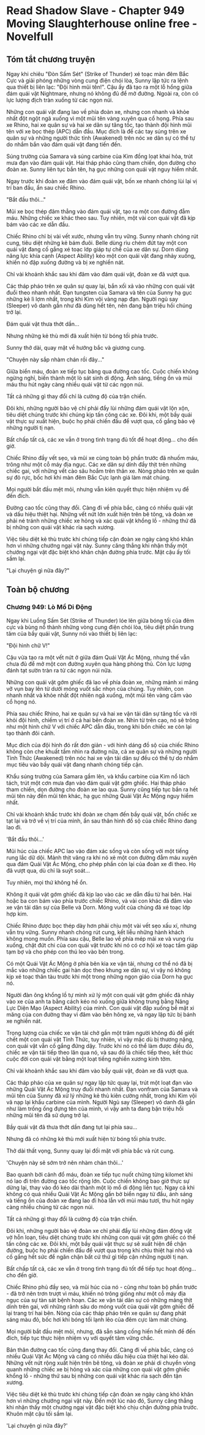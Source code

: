 # Read Shadow Slave - Chapter 949 Moving Slaughterhouse online free - Novelfull

## Tóm tắt chương truyện

Ngay khi chiêu "Đòn Sấm Sét" (Strike of Thunder) xé toạc màn đêm Bắc Cực và giải phóng những vòng cung điện chói lòa, Sunny lập tức ra lệnh qua thiết bị liên lạc: "Đội hình mũi tên!". Cậu ấy đã tạo ra một lỗ hổng giữa đám quái vật Nightmare, nhưng nó không đủ để mở đường. Ngoài ra, còn có lực lượng địch tràn xuống từ các ngọn núi.

Những con quái vật đang lao về phía đoàn xe, nhưng con nhanh và khỏe nhất đột ngột ngã xuống vì một mũi tên vàng xuyên qua cổ họng. Phía sau xe Rhino, hai xe quân sự và hai xe dân sự tăng tốc, tạo thành đội hình mũi tên với xe bọc thép (APC) dẫn đầu. Mục đích là để các tay súng trên xe quân sự và những người thức tỉnh (Awakened) trên nóc xe dân sự có thể tự do nhắm bắn vào đám quái vật đang tiến đến.

Súng trường của Samara và súng carbine của Kim đồng loạt khai hỏa, trút mưa đạn vào đám quái vật. Hai tháp pháo cũng tham chiến, dọn đường cho đoàn xe. Sunny liên tục bắn tên, hạ gục những con quái vật nguy hiểm nhất.

Ngay trước khi đoàn xe đâm vào đám quái vật, bốn xe nhanh chóng lùi lại vị trí ban đầu, ẩn sau chiếc Rhino.

"Bắt đầu thôi..."

Mũi xe bọc thép đâm thẳng vào đám quái vật, tạo ra một con đường đẫm máu. Những chiếc xe khác theo sau. Tuy nhiên, một vài con quái vật đã kịp bám vào các xe dẫn đầu.

Chiếc Rhino chỉ bị vài vết xước, nhưng vẫn trụ vững. Sunny nhanh chóng rút cung, tiêu diệt những kẻ bám đuôi. Belle dùng rìu chém đứt tay một con quái vật đang cố gắng xé toạc lớp giáp tự chế của xe dân sự. Dorn dùng năng lực khía cạnh (Aspect Ability) kéo một con quái vật đang nhảy xuống, khiến nó đập xuống đường và bị xe nghiền nát.

Chỉ vài khoảnh khắc sau khi đâm vào đám quái vật, đoàn xe đã vượt qua.

Các tháp pháo trên xe quân sự quay lại, bắn xối xả vào những con quái vật đuổi theo nhanh nhất. Đạn tungsten của Samara và tên của Sunny hạ gục những kẻ lì lợm nhất, trong khi Kim vội vàng nạp đạn. Người ngủ say (Sleeper) vô danh gần như đã dùng hết tên, nên đang bận triệu hồi chúng trở lại.

Đám quái vật thưa thớt dần...

Nhưng những kẻ thù mới đã xuất hiện từ bóng tối phía trước.

Sunny thở dài, quay mặt về hướng bắc và giương cung.

"Chuyện này sắp nhàm chán rồi đây..."

Giữa biển máu, đoàn xe tiếp tục băng qua đường cao tốc. Cuộc chiến không ngừng nghỉ, biến thành một lò sát sinh di động. Ánh sáng, tiếng ồn và mùi máu thu hút ngày càng nhiều quái vật từ các ngọn núi.

Tất cả những gì thay đổi chỉ là cường độ của trận chiến.

Đôi khi, những người bảo vệ chỉ phải đẩy lùi những đám quái vật lộn xộn, tiêu diệt chúng trước khi chúng kịp tấn công các xe. Đôi khi, một bầy quái vật thực sự xuất hiện, buộc họ phải chiến đấu để vượt qua, cố gắng bảo vệ những người tị nạn.

Bất chấp tất cả, các xe vẫn ở trong tình trạng đủ tốt để hoạt động... cho đến giờ.

Chiếc Rhino đầy vết sẹo, và mũi xe cùng toàn bộ phần trước đã nhuốm máu, trông như một cỗ máy địa ngục. Các xe dân sự dính đầy thịt trên những chiếc gai, với những vết cào sâu hoắm trên thân xe. Nòng pháo trên xe quân sự đỏ rực, bốc hơi khi màn đêm Bắc Cực lạnh giá làm mát chúng.

Mọi người bắt đầu mệt mỏi, nhưng vẫn kiên quyết thực hiện nhiệm vụ để đến đích.

Đường cao tốc cũng thay đổi. Càng đi về phía bắc, càng có nhiều quái vật và dấu hiệu thiệt hại. Những vết nứt lớn xuất hiện trên bê tông, và đoàn xe phải né tránh những chiếc xe hỏng và xác quái vật khổng lồ - những thứ đã bị những con quái vật khác rỉa sạch xương.

Việc tiêu diệt kẻ thù trước khi chúng tiếp cận đoàn xe ngày càng khó khăn hơn vì những chướng ngại vật này. Sunny căng thẳng khi nhận thấy một chướng ngại vật đặc biệt khó khăn chặn đường phía trước. Mặt cậu ấy tối sầm lại.

"Lại chuyện gì nữa đây?"

## Toàn bộ chương

### Chương 949: Lò Mổ Di Động

Ngay khi Luồng Sấm Sét (Strike of Thunder) lóe lên giữa bóng tối của đêm cực và bùng nổ thành những vòng cung điện chói lòa, tiêu diệt phần trung tâm của bầy quái vật, Sunny nói vào thiết bị liên lạc:

"Đội hình chữ V!"

Cậu vừa tạo ra một vết nứt ở giữa đám Quái Vật Ác Mộng, nhưng thế vẫn chưa đủ để mở một con đường xuyên qua hàng phòng thủ. Còn lực lượng đánh tạt sườn tràn ra từ các ngọn núi nữa.

Những con quái vật gớm ghiếc đã lao về phía đoàn xe, những mảnh xi măng vỡ vụn bay lên từ dưới móng vuốt sắc nhọn của chúng. Tuy nhiên, con nhanh nhất và khỏe nhất đột nhiên ngã xuống, một mũi tên vàng cắm vào cổ họng nó.

Phía sau chiếc Rhino, hai xe quân sự và hai xe vận tải dân sự tăng tốc và rời khỏi đội hình, chiếm vị trí ở cả hai bên đoàn xe. Nhìn từ trên cao, nó sẽ trông như một hình chữ V với chiếc APC dẫn đầu, trong khi bốn chiếc xe còn lại tạo thành đôi cánh.

Mục đích của đội hình đó rất đơn giản - với hình dáng đồ sộ của chiếc Rhino không còn che khuất tầm nhìn ra đường nữa, cả xe quân sự và những người Tỉnh Thức (Awakened) trên nóc hai xe vận tải dân sự đều có thể tự do nhắm mục tiêu vào bầy quái vật đang nhanh chóng tiếp cận.

Khẩu súng trường của Samara gầm lên, và khẩu carbine của Kim nổ lách tách, trút một cơn mưa đạn vào đám quái vật gớm ghiếc. Hai tháp pháo tham chiến, dọn đường cho đoàn xe lao qua. Sunny cũng tiếp tục bắn ra hết mũi tên này đến mũi tên khác, hạ gục những Quái Vật Ác Mộng nguy hiểm nhất.

Chỉ vài khoảnh khắc trước khi đoàn xe chạm đến bầy quái vật, bốn chiếc xe tạt lại và trở về vị trí của mình, ẩn sau thân hình đồ sộ của chiếc Rhino đang lao đi.

'Bắt đầu thôi...'

Mũi húc của chiếc APC lao vào đám xác sống và còn sống với một tiếng rung lắc dữ dội. Mảnh thịt văng ra khi nó xẻ một con đường đẫm máu xuyên qua đám Quái Vật Ác Mộng, cho phép phần còn lại của đoàn xe đi theo. Họ đã vượt qua, dù chỉ là suýt soát...

Tuy nhiên, mọi thứ không hề ổn.

Không ít quái vật gớm ghiếc đã kịp lao vào các xe dẫn đầu từ hai bên. Hai hoặc ba con bám vào phía trước chiếc Rhino, và vài con khác đã đâm vào xe vận tải dân sự của Belle và Dorn. Móng vuốt của chúng đã xé toạc lớp hợp kim.

Chiếc Rhino được bọc thép dày hơn phải chịu một vài vết sẹo xấu xí, nhưng vẫn trụ vững. Sunny nhanh chóng rút cung, kết liễu những hành khách không mong muốn. Phía sau cậu, Belle lao về phía mép mái xe và vung rìu xuống, chặt đứt chi của con quái vật trước khi nó có cơ hội xé toạc tấm giáp tạm bợ và cho phép con thú leo vào bên trong.

Có một Quái Vật Ác Mộng ở phía bên kia xe vận tải, nhưng cơ thể nó đã bị mắc vào những chiếc gai hàn dọc theo khung xe dân sự, vì vậy nó không kịp xé toạc thân tàu trước khi một trong những ngọn giáo của Dorn hạ gục nó.

Người đàn ông khổng lồ tự mình xử lý một con quái vật gớm ghiếc đã nhảy vào xe của anh ta bằng cách kéo nó xuống giữa không trung bằng Năng Lực Diện Mạo (Aspect Ability) của mình. Con quái vật đập xuống bề mặt xi măng của con đường thay vì đâm vào bên hông xe, và ngay lập tức bị bánh xe nghiền nát.

Trọng lượng của chiếc xe vận tải chở gần một trăm người không đủ để giết chết một con quái vật Tỉnh Thức, tuy nhiên, vì vậy mặc dù bị thương nặng, con quái vật vẫn cố gắng đứng dậy. Trước khi nó có thể làm được điều đó, chiếc xe vận tải tiếp theo lăn qua nó, và sau đó là chiếc tiếp theo, kết thúc cuộc đời con quái vật bằng một loạt tiếng nghiền xương kinh tởm.

Chỉ vài khoảnh khắc sau khi đâm vào bầy quái vật, đoàn xe đã vượt qua.

Các tháp pháo của xe quân sự ngay lập tức quay lại, trút một loạt đạn vào những Quái Vật Ác Mộng truy đuổi nhanh nhất. Đạn vonfram của Samara và mũi tên của Sunny đã xử lý những kẻ thù kiên cường nhất, trong khi Kim vội vã nạp lại khẩu carbine của mình. Người Ngủ say (Sleeper) vô danh đã gần như làm trống ống đựng tên của mình, vì vậy anh ta đang bận triệu hồi những mũi tên đã sử dụng trở lại.

Bầy quái vật đã thưa thớt dần đang tụt lại phía sau...

Nhưng đã có những kẻ thù mới xuất hiện từ bóng tối phía trước.

Thở dài thất vọng, Sunny quay lại đối mặt với phía bắc và rút cung.

'Chuyện này sẽ sớm trở nên nhàm chán thôi...'

Bao quanh bởi cảnh đổ máu, đoàn xe tiếp tục nuốt chửng từng kilomet khi nó lao đi trên đường cao tốc rộng lớn. Cuộc chiến không bao giờ thực sự dừng lại, thay vào đó kéo dài thành một lò mổ di động liên tục. Ngay cả khi không có quá nhiều Quái Vật Ác Mộng gần bờ biển ngay từ đầu, ánh sáng và tiếng ồn của đoàn xe đang lao đi hòa lẫn với mùi máu tươi, thu hút ngày càng nhiều chúng từ các ngọn núi.

Tất cả những gì thay đổi là cường độ của trận chiến.

Đôi khi, những người bảo vệ đoàn xe chỉ phải đẩy lùi những đám đông vật vờ hỗn loạn, tiêu diệt chúng trước khi những con quái vật gớm ghiếc có thể tấn công các xe. Đôi khi, một bầy quái vật thực sự sẽ xuất hiện để chặn đường, buộc họ phải chiến đấu để vượt qua trong khi chịu thiệt hại nhỏ và cố gắng hết sức để ngăn chặn bất cứ thứ gì tiếp cận những người tị nạn.

Bất chấp tất cả, các xe vẫn ở trong tình trạng đủ tốt để tiếp tục hoạt động... cho đến giờ.

Chiếc Rhino phủ đầy sẹo, và mũi húc của nó - cũng như toàn bộ phần trước - đã trở nên trơn trượt vì máu, khiến nó trông giống như một cỗ máy địa ngục của sự tàn sát bệnh hoạn. Các xe vận tải dân sự có những mảng thịt dính trên gai, với những rãnh sâu do móng vuốt của quái vật gớm ghiếc để lại trang trí hai bên. Nòng của các tháp pháo trên xe quân sự đang phát sáng màu đỏ, bốc hơi khi bóng tối lạnh lẽo của đêm cực làm mát chúng.

Mọi người bắt đầu mệt mỏi, nhưng, đã sẵn sàng cống hiến hết mình để đến đích, tiếp tục thực hiện nhiệm vụ với quyết tâm vững chắc.

Bản thân đường cao tốc cũng đang thay đổi. Càng đi về phía bắc, càng có nhiều Quái Vật Ác Mộng và càng có nhiều dấu hiệu của thiệt hại kéo dài. Những vết nứt rộng xuất hiện trên bê tông, và đoàn xe phải di chuyển vòng quanh những chiếc xe bị hỏng và xác của những con quái vật gớm ghiếc khổng lồ - những thứ sau bị những con quái vật khác rỉa sạch đến tận xương.

Việc tiêu diệt kẻ thù trước khi chúng tiếp cận đoàn xe ngày càng khó khăn hơn vì những chướng ngại vật này. Đến một lúc nào đó, Sunny căng thẳng khi nhận thấy một chướng ngại vật đặc biệt khó chịu chặn đường phía trước. Khuôn mặt cậu tối sầm lại.

'Lại chuyện gì nữa đây?'